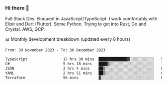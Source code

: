 ### Hi there 👋

Full Stack Dev. Eloquent in JavaScript/TypeScript. I work comfortably with Elixir and Dart (Flutter). Some Python. Trying to get into Rust, Go and Crystal. AWS, GCP.

📊 Monthly development breakdown (updated every 8 hours)

<!--START_SECTION:waka-->

```txt
From: 30 November 2023 - To: 30 December 2023

TypeScript                17 hrs 30 mins  █████████████▓░░░░░░░░░░░   55.20 %
C#                        5 hrs 18 mins   ████▒░░░░░░░░░░░░░░░░░░░░   16.76 %
JSON                      3 hrs 4 mins    ██▒░░░░░░░░░░░░░░░░░░░░░░   09.69 %
YAML                      2 hrs 51 mins   ██▒░░░░░░░░░░░░░░░░░░░░░░   09.02 %
Terraform                 56 mins         ▓░░░░░░░░░░░░░░░░░░░░░░░░   02.95 %
```

<!--END_SECTION:waka-->
